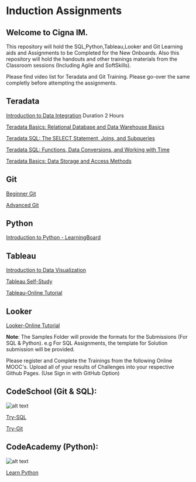 
# Induction Assignments

## Welcome to Cigna IM.

This repository will hold the SQL,Python,Tableau,Looker and Git Learning aids and Assignments to be Completed for the New Onboards. Also this repository will hold the handouts and other trainings materials from the Classroom sessions (Including Agile and SoftSkills).

Please find video list for Teradata and Git Training. Please go-over the same completly before attempting the assignments. 

## Teradata
[Introduction to Data Integration](https://mylearning.accenture.com/myl-ui/learner/activityDetails?referrer=search&activityID=1126165&source=myLearning&refresh=1366.888905563661) Duration 2 Hours

[Teradata Basics: Relational Database and Data Warehouse Basics](https://mylearning.accenture.com/myl-ui/learner/activityDetails?referrer=search&activityID=1385220&source=myLearning&refresh=1452.5051620625681)

[Teradata SQL: The SELECT Statement, Joins, and Subqueries](https://mylearning.accenture.com/myl-ui/learner/activityDetails?referrer=search&activityID=1385227&source=myLearning&refresh=1771.7339089513402)

[Teradata SQL: Functions, Data Conversions, and Working with Time](https://mylearning.accenture.com/myl-ui/learner/activityDetails?referrer=search&activityID=1385228&source=myLearning&refresh=1124.668913442624)

[Teradata Basics: Data Storage and Access Methods](https://mylearning.accenture.com/myl-ui/learner/activityDetails?referrer=search&activityID=1385226&source=myLearning&refresh=1401.060099228513)

## Git
[Beginner Git](https://mylearning.accenture.com/myl-ui/learner/activityDetails?referrer=search&activityID=1203933&source=myLearning&refresh=1527.566810774595)

[Advanced Git](https://mylearning.accenture.com/myl-ui/learner/activityDetails?referrer=search&activityID=1203915&source=myLearning&refresh=1168.061642315835)

## Python
[Introduction to Python - LearningBoard](https://connectedlearning.accenture.com/learningboard/167554-introduction-to-python)

## Tableau
[Introduction to Data Visualization](https://mylearning.accenture.com/myl-ui/learner/activityDetails?referrer=channelMatrix&activityID=1136896&source=myLearning&refresh=608&channelTitle=Specialty&sequenceId=224671a0-6e42-4840-b1da-a390dda4694a&skillName=undefined)

[Tableau Self-Study](https://mylearning.accenture.com/myl-ui/learner/activityDetails?referrer=trainingHistory&activityID=1092011&source=LMS&refresh=569)

[Tableau-Online Tutorial](https://www.tableau.com/learn/training)

## Looker
[Looker-Online Tutorial](https://info.looker.com/youtube-learning-looker-tutorials-and-product-features)

**Note**:
The Samples Folder will provide the formats for the Submissions (For SQL & Python). e.g For SQL Assignments, the template for Solution submission will be provided. 

Please register and Complete the Trainings from the following Online MOOC's. Upload all of your results of Challenges into your respective Github Pages. (Use Sign in with GitHub Option)

## CodeSchool (Git & SQL):
![alt text](https://raw.githubusercontent.com/krishnakumarraghu/InductionAssignments/master/logo-code-school-ps.png)

[Try-SQL](https://www.codeschool.com/courses/try-sql)

[Try-Git](https://www.codeschool.com/courses/try-git)

## CodeAcademy (Python):
![alt text](https://raw.githubusercontent.com/krishnakumarraghu/InductionAssignments/master/logo-code-academy.png)

[Learn Python](https://www.codecademy.com/learn/learn-python)
